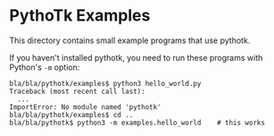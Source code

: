 # PythoTk Examples

This directory contains small example programs that use pythotk.

If you haven't installed pythotk, you need to run these programs with
Python's `-m` option:

```
bla/bla/pythotk/examples$ python3 hello_world.py
Traceback (most recent call last):
  ...
ImportError: No module named 'pythotk'
bla/bla/pythotk/examples$ cd ..
bla/bla/pythotk$ python3 -m examples.hello_world    # this works
```
